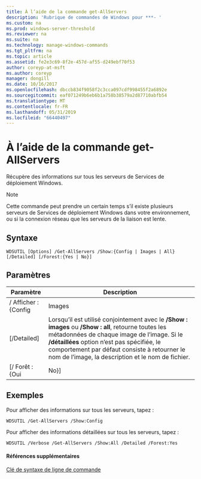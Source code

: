 ```yaml
---
title: À l’aide de la commande get-AllServers
description: 'Rubrique de commandes de Windows pour ***- '
ms.custom: na
ms.prod: windows-server-threshold
ms.reviewer: na
ms.suite: na
ms.technology: manage-windows-commands
ms.tgt_pltfrm: na
ms.topic: article
ms.assetid: fe2e3c69-8f2e-457d-af55-d249ebf70f53
author: coreyp-at-msft
ms.author: coreyp
manager: dongill
ms.date: 10/16/2017
ms.openlocfilehash: dbccb834f9058f2c3cca097cdf998455f2a6892e
ms.sourcegitcommit: eaf071249b6eb6b1a758b38579a2d87710abfb54
ms.translationtype: MT
ms.contentlocale: fr-FR
ms.lasthandoff: 05/31/2019
ms.locfileid: "66440497"
---
```

# <a name="using-the-get-allservers-command"></a>À l’aide de la commande get-AllServers



Récupère des informations sur tous les serveurs de Services de déploiement Windows.

> [!NOTE]
> Cette commande peut prendre un certain temps s’il existe plusieurs serveurs de Services de déploiement Windows dans votre environnement, ou si la connexion réseau que les serveurs de la liaison est lente.

## <a name="syntax"></a>Syntaxe

```
WDSUTIL [Options] /Get-AllServers /Show:{Config | Images | All} [/Detailed] [/Forest:{Yes | No}]
```

## <a name="parameters"></a>Paramètres

|   Paramètre   |                                                                                                                 Description                                                                                                                  |
|---------------|----------------------------------------------------------------------------------------------------------------------------------------------------------------------------------------------------------------------------------------------|
| / Afficher : {Config |                                                                                                                    Images                                                                                                                    |
|  [/Detailed]  | Lorsqu’il est utilisé conjointement avec le **/Show : images** ou **/Show : all**, retourne toutes les métadonnées de chaque image de l’image. Si le **/détaillées** option n’est pas spécifiée, le comportement par défaut consiste à retourner le nom de l’image, la description et le nom de fichier. |
| [/ Forêt : {Oui |                                                                                                                     No}]                                                                                                                     |

## <a name="BKMK_examples"></a>Exemples

Pour afficher des informations sur tous les serveurs, tapez :
```
WDSUTIL /Get-AllServers /Show:Config
```
Pour afficher des informations détaillées sur tous les serveurs, tapez :
```
WDSUTIL /Verbose /Get-AllServers /Show:All /Detailed /Forest:Yes
```

#### <a name="additional-references"></a>Références supplémentaires

[Clé de syntaxe de ligne de commande](command-line-syntax-key.md)